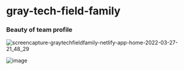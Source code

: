 # gray-tech-field-family

### Beauty of team profile

![screencapture-graytechfieldfamily-netlify-app-home-2022-03-27-21_48_29](https://user-images.githubusercontent.com/84829442/160288531-22b7919b-d258-477d-8c55-e56f00ce33ca.png)

![image](https://user-images.githubusercontent.com/84829442/160288481-7baab16c-f21c-47f4-b705-80ed62a79a67.png)

